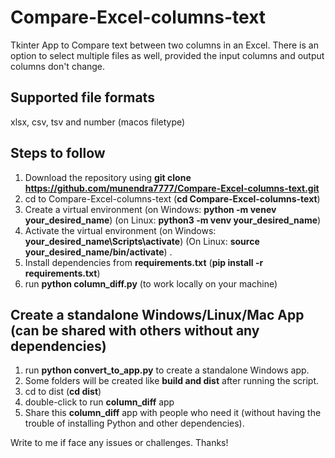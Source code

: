 # Compare-Excel-columns-text
Tkinter App to Compare text between two columns in an Excel. There is an option to select multiple files as well, provided the input columns and output columns don't change.

## Supported file formats
xlsx, csv, tsv and number (macos filetype)

## Steps to follow
1. Download the repository using **git clone https://github.com/munendra7777/Compare-Excel-columns-text.git**
2. cd to Compare-Excel-columns-text (**cd Compare-Excel-columns-text**)
3. Create a virtual environment (on Windows: **python -m venev your_desired_name**) (on Linux: **python3 -m venv your_desired_name**)
4. Activate the virtual environment (on Windows: **your_desired_name\Scripts\activate**) (On Linux: **source your_desired_name/bin/activate**) .
5. Install dependencies from **requirements.txt** (**pip install -r requirements.txt**)
6. run **python column_diff.py** (to work locally on your machine)

## Create a standalone Windows/Linux/Mac App (can be shared with others without any dependencies)
1. run **python convert_to_app.py** to create a standalone Windows app.
2. Some folders will be created like **build and dist** after running the script.
3. cd to dist (**cd dist**)
4. double-click to run **column_diff** app
5. Share this **column_diff** app with people who need it (without having the trouble of installing Python and other dependencies).

Write to me if face any issues or challenges.
Thanks!

